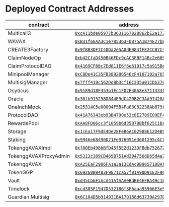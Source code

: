 # Deployed Contract Addresses

<table><thead><tr><th width="250">contract</th><th>address</th></tr></thead><tbody><tr><td>Multicall3</td><td><a href="https://snowtrace.dev/address/0xcA11bde05977b3631167028862bE2a173976CA11"><code>0xcA11bde05977b3631167028862bE2a173976CA11</code></a></td></tr><tr><td>WAVAX</td><td><a href="https://snowtrace.dev/address/0xB31f66AA3C1e785363F0875A1B74E27b85FD66c7"><code>0xB31f66AA3C1e785363F0875A1B74E27b85FD66c7</code></a></td></tr><tr><td>CREATE3Factory</td><td><a href="https://snowtrace.dev/address/0x9fBB3DF7C40Da2e5A0dE984fFE2CCB7C47cd0ABf"><code>0x9fBB3DF7C40Da2e5A0dE984fFE2CCB7C47cd0ABf</code></a></td></tr><tr><td>ClaimNodeOp</td><td><a href="https://snowtrace.dev/address/0xb42CfaD450B46FDc9cAC5FBF14Bc2e6091AfC35c"><code>0xb42CfaD450B46FDc9cAC5FBF14Bc2e6091AfC35c</code></a></td></tr><tr><td>ClaimProtocolDAO</td><td><a href="https://snowtrace.dev/address/0x4169CF88c7Ed811E6f6e61917c5b915BeA49476c"><code>0x4169CF88c7Ed811E6f6e61917c5b915BeA49476c</code></a></td></tr><tr><td>MinipoolManager</td><td><a href="https://snowtrace.dev/address/0xC8De41C35FB389286546cF4107102a7656Da7037"><code>0xC8De41C35FB389286546cF4107102a7656Da7037</code></a></td></tr><tr><td>MultisigManager</td><td><a href="https://snowtrace.dev/address/0x7fff419c562Dd8b3cf16C335a01CDb37ea1B6a3B"><code>0x7fff419c562Dd8b3cf16C335a01CDb37ea1B6a3B</code></a></td></tr><tr><td>Ocyticus</td><td><a href="https://snowtrace.dev/address/0x9189d18F453b1Ec1F02E40A8e3711334f9eA210B"><code>0x9189d18F453b1Ec1F02E40A8e3711334f9eA210B</code></a></td></tr><tr><td>Oracle</td><td><a href="https://snowtrace.dev/address/0x30fb915258D844E9dC420B2C3AA97420AEA16Db7"><code>0x30fb915258D844E9dC420B2C3AA97420AEA16Db7</code></a></td></tr><tr><td>OneInchMock</td><td><a href="https://snowtrace.dev/address/0x25314C5a00004F5B4Fa83C82238Ab879f48B58aA"><code>0x25314C5a00004F5B4Fa83C82238Ab879f48B58aA</code></a></td></tr><tr><td>ProtocolDAO</td><td><a href="https://snowtrace.dev/address/0x41A76343eb93B4790e53c8E2789E09EF41195D0B"><code>0x41A76343eb93B4790e53c8E2789E09EF41195D0B</code></a></td></tr><tr><td>RewardsPool</td><td><a href="https://snowtrace.dev/address/0xAA8FD06cc3f1059b6d35870Bbf625C1Bac7c1B1D"><code>0xAA8FD06cc3f1059b6d35870Bbf625C1Bac7c1B1D</code></a></td></tr><tr><td>Storage</td><td><a href="https://snowtrace.dev/address/0x1cEa17F9dE4De28FeB6A102988E12D4B90DfF1a9"><code>0x1cEa17F9dE4De28FeB6A102988E12D4B90DfF1a9</code></a></td></tr><tr><td>Staking</td><td><a href="https://snowtrace.dev/address/0x9946e68490D71Fe976951e360f295c4Cf8531D00"><code>0x9946e68490D71Fe976951e360f295c4Cf8531D00</code></a></td></tr><tr><td>TokenggAVAXImpl</td><td><a href="https://snowtrace.dev/address/0xf80Eb498bBfD45f5E2d123DFBdb752677757843E"><code>0xf80Eb498bBfD45f5E2d123DFBdb752677757843E</code></a></td></tr><tr><td>TokenggAVAXProxyAdmin</td><td><a href="https://snowtrace.dev/address/0x5313c309CD469B751Ad3947568D65d4a70B247cF"><code>0x5313c309CD469B751Ad3947568D65d4a70B247cF</code></a></td></tr><tr><td>TokenggAVAX</td><td><a href="https://snowtrace.dev/address/0xA25EaF2906FA1a3a13EdAc9B9657108Af7B703e3"><code>0xA25EaF2906FA1a3a13EdAc9B9657108Af7B703e3</code></a></td></tr><tr><td>TokenGGP</td><td><a href="https://snowtrace.dev/address/0x69260B9483F9871ca57f81A90D91E2F96c2Cd11d"><code>0x69260B9483F9871ca57f81A90D91E2F96c2Cd11d</code></a></td></tr><tr><td>Vault</td><td><a href="https://snowtrace.dev/address/0xd45Cb6F5AcA41AfAAAeBdBE4EFBA49c1bC41E6B"><code>0xd45Cb6F5AcA41AfAAAeBdBE4EFBA49c1bC41E6B</code></a></td></tr><tr><td>Timelock</td><td><a href="https://snowtrace.dev/address/0xcd385F1947D532186f3F6aaa93966E3e9C14af41"><code>0xcd385F1947D532186f3F6aaa93966E3e9C14af41</code></a></td></tr><tr><td>Guardian Multisig</td><td><a href="https://snowtrace.dev/address/0x6C104D5b914931BA179168d63739A297Dc29bCF3"><code>0x6C104D5b914931BA179168d63739A297Dc29bCF3</code></a></td></tr></tbody></table>

